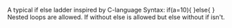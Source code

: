 A typical if else ladder inspired by C-language
Syntax: if(a=10){ }else{ }
Nested loops are allowed.
If without else is allowed but else without if isn't.
